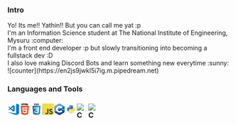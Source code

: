 <h3>Intro</h3>  
Yo! Its me!! Yathin!! But you can call me yat :p<br>
I'm an Information Science student at The National Institute of Engineering, Mysuru :computer:<br>    
I'm a front end developer :p but slowly transitioning into becoming a fullstack dev :D<br>
I also love making Discord Bots and learn something new everytime :sunny:<br>
![counter](https://en2js9jwkl5i7ig.m.pipedream.net)


<h3>Languages and Tools<h3>    
<img align="left" alt="Visual Studio Code" width="26px" src="https://raw.githubusercontent.com/github/explore/80688e429a7d4ef2fca1e82350fe8e3517d3494d/topics/visual-studio-code/visual-studio-code.png" style="max-width:100%;">
<img align="left" alt="HTML5" width="26px" src="https://raw.githubusercontent.com/github/explore/80688e429a7d4ef2fca1e82350fe8e3517d3494d/topics/html/html.png" style="max-width:100%;">
<img align="left" alt="CSS3" width="26px" src="https://raw.githubusercontent.com/github/explore/80688e429a7d4ef2fca1e82350fe8e3517d3494d/topics/css/css.png" style="max-width:100%;">
<img align="left" alt="JavaScript" width="26px" src="https://raw.githubusercontent.com/github/explore/80688e429a7d4ef2fca1e82350fe8e3517d3494d/topics/javascript/javascript.png" style="max-width:100%;">
<img align="left" alt="C++" width="26px" src="https://raw.githubusercontent.com/github/explore/80688e429a7d4ef2fca1e82350fe8e3517d3494d/topics/cpp/cpp.png" style="max-width:100%;">
<img align="left" alt="Python" width="26px" src="https://raw.githubusercontent.com/github/explore/80688e429a7d4ef2fca1e82350fe8e3517d3494d/topics/python/python.png" style="max-width:100%;">
<img align="left" alt="C" width="26px" src="https://logodix.com/logo/640491.png" style="max-width:100%;">
<img align="left" alt="C" width="26px" src="https://logodix.com/logo/840708.png" style="max-width:100%;">
